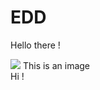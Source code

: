 # EDD

Hello there !
<link rel="stylesheet" type="text/css" media="all" href="style.css" />
<div id="container">
    <img src="https://cdn.pixabay.com/photo/2015/04/23/22/00/tree-736885__340.jpg" /> 
    This is an image
</div>   
Hi !
